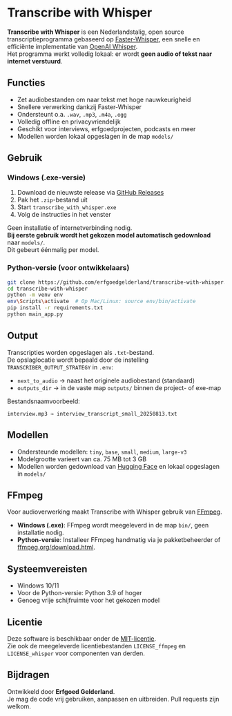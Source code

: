 # Transcribe with Whisper

**Transcribe with Whisper** is een Nederlandstalig, open source transcriptieprogramma gebaseerd op [Faster-Whisper](https://github.com/SYSTRAN/faster-whisper), een snelle en efficiënte implementatie van [OpenAI Whisper](https://github.com/openai/whisper).  
Het programma werkt volledig lokaal: er wordt **geen audio of tekst naar internet verstuurd**.

## Functies

- Zet audiobestanden om naar tekst met hoge nauwkeurigheid
- Snellere verwerking dankzij Faster-Whisper
- Ondersteunt o.a. `.wav`, `.mp3`, `.m4a`, `.ogg`
- Volledig offline en privacyvriendelijk
- Geschikt voor interviews, erfgoedprojecten, podcasts en meer
- Modellen worden lokaal opgeslagen in de map `models/`

## Gebruik

### Windows (.exe-versie)

1. Download de nieuwste release via [GitHub Releases](https://github.com/erfgoedgelderland/transcribe-with-whisper/releases)  
2. Pak het `.zip`-bestand uit  
3. Start `transcribe_with_whisper.exe`  
4. Volg de instructies in het venster  

Geen installatie of internetverbinding nodig.  
**Bij eerste gebruik wordt het gekozen model automatisch gedownload** naar `models/`.  
Dit gebeurt éénmalig per model.

### Python-versie (voor ontwikkelaars)

```bash
git clone https://github.com/erfgoedgelderland/transcribe-with-whisper.git
cd transcribe-with-whisper
python -m venv env
env\Scripts\activate  # Op Mac/Linux: source env/bin/activate
pip install -r requirements.txt
python main_app.py
```

## Output

Transcripties worden opgeslagen als `.txt`-bestand.  
De opslaglocatie wordt bepaald door de instelling `TRANSCRIBER_OUTPUT_STRATEGY` in `.env`:

- `next_to_audio` → naast het originele audiobestand (standaard)  
- `outputs_dir` → in de vaste map `outputs/` binnen de project- of exe-map  

Bestandsnaamvoorbeeld:

```
interview.mp3 → interview_transcript_small_20250813.txt
```

## Modellen

- Ondersteunde modellen: `tiny`, `base`, `small`, `medium`, `large-v3`
- Modelgrootte varieert van ca. 75 MB tot 3 GB
- Modellen worden gedownload van [Hugging Face](https://huggingface.co/Systran) en lokaal opgeslagen in `models/`

## FFmpeg

Voor audioverwerking maakt Transcribe with Whisper gebruik van [FFmpeg](https://ffmpeg.org/).

- **Windows (.exe)**: FFmpeg wordt meegeleverd in de map `bin/`, geen installatie nodig.  
- **Python-versie**: Installeer FFmpeg handmatig via je pakketbeheerder of [ffmpeg.org/download.html](https://ffmpeg.org/download.html).

## Systeemvereisten

- Windows 10/11  
- Voor de Python-versie: Python 3.9 of hoger  
- Genoeg vrije schijfruimte voor het gekozen model

## Licentie

Deze software is beschikbaar onder de [MIT-licentie](LICENSE).  
Zie ook de meegeleverde licentiebestanden `LICENSE_ffmpeg` en `LICENSE_whisper` voor componenten van derden.

## Bijdragen

Ontwikkeld door **Erfgoed Gelderland**.  
Je mag de code vrij gebruiken, aanpassen en uitbreiden. Pull requests zijn welkom.
